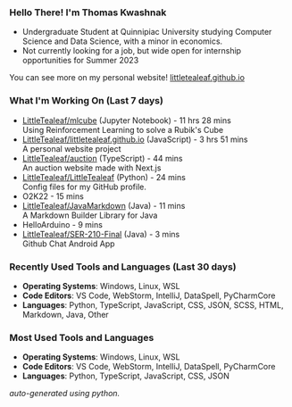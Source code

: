 
### Hello There! I'm Thomas Kwashnak

- Undergraduate Student at Quinnipiac University studying Computer Science and Data Science, with a minor in economics.
- Not currently looking for a job, but wide open for internship opportunities for Summer 2023

You can see more on my personal website! [littletealeaf.github.io](https://littletealeaf.github.io)

### What I'm Working On (Last 7 days)
<ul><li><a href="https://github.com/LittleTealeaf/mlcube">LittleTealeaf/mlcube</a> (Jupyter Notebook) - 11 hrs 28 mins<br>Using Reinforcement Learning to solve a Rubik's Cube</li><li><a href="https://github.com/LittleTealeaf/littletealeaf.github.io">LittleTealeaf/littletealeaf.github.io</a> (JavaScript) - 3 hrs 51 mins<br>A personal website project</li><li><a href="https://github.com/LittleTealeaf/auction">LittleTealeaf/auction</a> (TypeScript) - 44 mins<br>An auction website made with Next.js</li><li><a href="https://github.com/LittleTealeaf/LittleTealeaf">LittleTealeaf/LittleTealeaf</a> (Python) - 24 mins<br>Config files for my GitHub profile.</li><li>O2K22 - 15 mins</li><li><a href="https://github.com/LittleTealeaf/JavaMarkdown">LittleTealeaf/JavaMarkdown</a> (Java) - 11 mins<br>A Markdown Builder Library for Java</li><li>HelloArduino - 9 mins</li><li><a href="https://github.com/LittleTealeaf/SER-210-Final">LittleTealeaf/SER-210-Final</a> (Java) - 3 mins<br>Github Chat Android App</li></ul>

### Recently Used Tools and Languages (Last 30 days)
- **Operating Systems**: Windows, Linux, WSL
- **Code Editors**: VS Code, WebStorm, IntelliJ, DataSpell, PyCharmCore
- **Languages**: Python, TypeScript, JavaScript, CSS, JSON, SCSS, HTML, Markdown, Java, Other

### Most Used Tools and Languages
- **Operating Systems**: Windows, Linux, WSL
- **Code Editors**: VS Code, WebStorm, IntelliJ, DataSpell, PyCharmCore
- **Languages**: Python, TypeScript, JavaScript, CSS, JSON

*auto-generated using python.*
